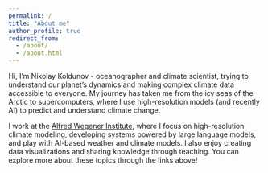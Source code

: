 ```yaml
---
permalink: /
title: "About me"
author_profile: true
redirect_from: 
  - /about/
  - /about.html
---
```


Hi, I’m Nikolay Koldunov - oceanographer and climate scientist, trying to understand our planet’s dynamics and making complex climate data accessible to everyone. My journey has taken me from the icy seas of the Arctic to supercomputers, where I use high-resolution models (and recently AI) to predict and understand climate change. 

I work at the [Alfred Wegener Institute](https://www.awi.de/), where I focus on high-resolution climate modeling, developing systems powered by large language models, and play with AI-based weather and climate models. I also enjoy creating data visualizations and sharing knowledge through teaching. You can explore more about these topics through the links above!